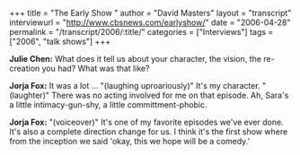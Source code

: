 +++
title = "The Early Show "
author = "David Masters"
layout = "transcript"
interviewurl = "http://www.cbsnews.com/earlyshow/"
date = "2006-04-28"
permalink = "/transcript/2006/:title/"
categories = ["Interviews"]
tags = ["2006", "talk shows"]
+++

**Julie Chen:** What does it tell us about your character, the vision, the re-creation you had? What was that like?

**Jorja Fox:** It was a lot ... "(laughing uproariously)" It's my character. "(laughter)" There was no acting involved for me on that episode. Ah, Sara's a little intimacy-gun-shy, a little committment-phobic.

**Jorja Fox:** "(voiceover)" It's one of my favorite episodes we've ever done. It's also a complete direction change for us. I think it's the first show where from the inception we said 'okay, this we hope will be a comedy.'  
